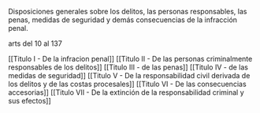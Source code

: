 Disposiciones generales sobre los delitos, las personas responsables, las penas, medidas de seguridad y demás consecuencias de la infracción penal.

arts del 10 al 137


[[Titulo I - De la infracion penal]]
[[Titulo II - De las personas criminalmente responsables de los delitos]]
[[Titulo III - de las penas]]
[[Titulo IV - de las medidas de seguridad]]
[[Titulo V - De la responsabilidad civil derivada de los delitos y de las costas procesales]]
[[Titulo VI - De las consecuencias accesorias]]
[[Titulo VII - De la extinción de la responsabilidad criminal y sus efectos]]

